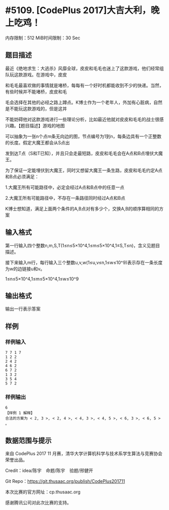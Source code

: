 # #5109. [CodePlus 2017]大吉大利，晚上吃鸡！

内存限制：512 MiB时间限制：30 Sec

## 题目描述

最近《绝地求生：大逃杀》风靡全球，皮皮和毛毛也迷上了这款游戏，他们经常组队玩这款游戏。在游戏中，皮皮

和毛毛最喜欢做的事情就是堵桥，每每有一个好时机都能收到不少的快递。当然，有些时候并不能堵桥，皮皮和毛

毛会选择在其他的必经之路上蹲点。K博士作为一个老年人，外加有心脏病，自然是不能玩这款游戏的，但是这并

不能妨碍他对这款游戏进行一些理论分析，比如最近他就对皮皮和毛毛的战士很感兴趣。【题目描述】游戏的地图

可以抽象为一张n个点m条无向边的图，节点编号为1到n，每条边具有一个正整数的长度。假定大魔王都会从S点出

发到达T点（S和T已知），并且只会走最短路，皮皮和毛毛会在A点和B点埋伏大魔王。

为了保证一定能埋伏到大魔王，同时又想留大魔王一条生路，皮皮和毛毛约定A点和B点必须满足：

1.大魔王所有可能路径中，必定会经过A点和B点中的任意一点

2.大魔王所有可能路径中，不存在一条路径同时经过A点和B点

K博士想知道，满足上面两个条件的A,B点对有多少个，交换A,B的顺序算相同的方案

## 输入格式

第一行输入四个整数n,m,S,T(1&le;n&le;5&times;10^4,1&le;m&le;5&times;10^4,1&le;S,T&le;n)，含义见题目描述。

接下来输入m行，每行输入三个整数u,v,w(1&le;u,v&le;n,1&le;w&le;10^9)表示存在一条长度为w的边链接u和v。

1&le;n&le;5&times;10^4,1&le;m&le;5&times;10^4,1&le;w&le;10^9

## 输出格式

输出一行表示答案

## 样例

### 样例输入

    
    7 7 1 7
    1 2 2
    2 4 2
    4 6 2
    6 7 2
    1 3 2
    3 5 4
    5 7 2
    

### 样例输出

    
    6
    【样例 1 解释】
    合法的方案为 < 2, 3 >, < 2, 4 >, < 4, 3 >, < 4, 5 >, < 6, 3 >, < 6, 5 > 。
    

## 数据范围与提示

来自 CodePlus 2017 11 月赛，清华大学计算机科学与技术系学生算法与竞赛协会 荣誉出品。

Credit：idea/陈宇　命题/陈宇　验题/邢健开

Git Repo：https://git.thusaac.org/publish/CodePlus201711

本次比赛的官方网址：cp.thusaac.org

感谢腾讯公司对此次比赛的支持。
